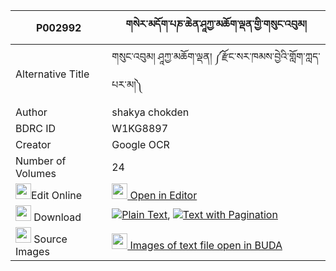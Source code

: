 |P002992|གསེར་མདོག་པཎ་ཆེན་ཤཱཀྱ་མཆོག་ལྡན་གྱི་གསུང་འབུམ། 
| --- | --- 
|Alternative Title |གསུང་འབུམ། ཤཱཀྱ་མཆོག་ལྡན། ༼རྫོང་སར་ཁམས་བྱེའི་གློག་ཀླད་པར་མ།༽
|Author| shakya chokden
|BDRC ID | W1KG8897
|Creator | Google OCR
|Number of Volumes| 24
|<img width="25" src="https://img.icons8.com/color/25/000000/edit-property.png">Edit Online| [<img width="25" src="https://avatars.githubusercontent.com/u/45091458?s=200&v=4"> Open in Editor](http://editor.openpecha.org/P002992)
|<img width="25" src="https://img.icons8.com/fluent/48/000000/download-2.png"/>  Download | [![](https://img.icons8.com/color/20/000000/txt.png)Plain Text](https://github.com/Openpecha/P002992/releases/download/v1/serdok_penchen_shakya_chokden__plain_P002992.zip), [![](https://img.icons8.com/color/20/000000/txt.png)Text with Pagination](https://github.com/Openpecha/P002992/releases/download/v1/serdok_penchen_shakya_chokden__pages_P002992.zip)
|<img width="25" src="https://img.icons8.com/plasticine/100/000000/pictures-folder.png"/>  Source Images | [<img width="25" src="https://library.bdrc.io/icons/BUDA-small.svg"> Images of text file open in BUDA](https://library.bdrc.io/show/bdr:W1KG8897)